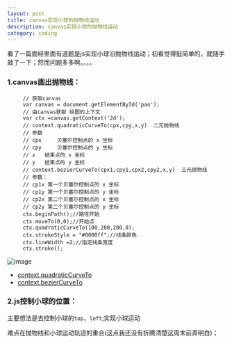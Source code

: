 ```yaml
---
layout: post
title: canvas实现小球的抛物线运动
description: canvas实现小球的抛物线运动
category: coding
---
```

看了一篇面经里面有道题是js实现小球沿抛物线运动；初看觉得挺简单的，就随手敲了一下；然而问题多多啊。。。。

### 1.canvas画出抛物线：

         // 获取canvas
         var canvas = document.getElementById('pao');
         // 由canvas获取 绘图的上下文
         var ctx =canvas.getContext('2d');
         // context.quadraticCurveTo(cpx,cpy,x,y)  二元抛物线
         // 参数
         // cpx 	贝塞尔控制点的 x 坐标
         // cpy 	贝塞尔控制点的 y 坐标
         // x 	结束点的 x 坐标
         // y 	结束点的 y 坐标
         // context.bezierCurveTo(cpx1,cpy1,cpx2,cpy2,x,y)  三元抛物线
         // 参数：
         // cp1x 第一个贝塞尔控制点的 x 坐标
         // cp1y 第一个贝塞尔控制点的 y 坐标
         // cp2x 第二个贝塞尔控制点的 x 坐标
         // cp2y 第二个贝塞尔控制点的 y 坐标
         ctx.beginPath();//路径开始
         ctx.moveTo(0,0);//开始点
         ctx.quadraticCurveTo(100,200,200,0);
         ctx.strokeStyle = "#0000ff";//线条颜色
         ctx.lineWidth =2;//指定线条宽度
         ctx.stroke();

![image](http://wx4.sinaimg.cn/mw690/a14ea38fgy1fduebkwoq4j207l05fq2q.jpg)

- [context.quadraticCurveTo][1]
- [context.bezierCurveTo][2]

### 2.js控制小球的位置：
主要想法是去控制小球的`top`，`left`;实现小球运动

难点在抛物线和小球运动轨迹的重合(这点我还没有折腾清楚这周末前弄明白)；

[1]: http://www.w3school.com.cn/tags/canvas_quadraticcurveto.asp
[2]: http://www.w3school.com.cn/tags/canvas_beziercurveto.asp